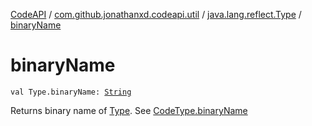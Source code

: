 [CodeAPI](../../index.md) / [com.github.jonathanxd.codeapi.util](../index.md) / [java.lang.reflect.Type](index.md) / [binaryName](.)

# binaryName

`val Type.binaryName: `[`String`](https://kotlinlang.org/api/latest/jvm/stdlib/kotlin/-string/index.html)

Returns binary name of [Type](#). See [CodeType.binaryName](../../com.github.jonathanxd.codeapi.type/-code-type/binary-name.md)

